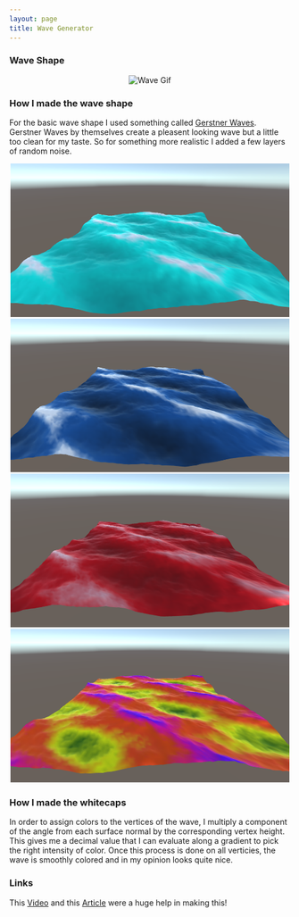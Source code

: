```yaml
---
layout: page
title: Wave Generator 
---
```


<h3>Wave Shape</h3>

<p align="center">
  <img src="https://media.giphy.com/media/lWS8ySFPFM3acEyFKE/giphy.gif" alt="Wave Gif" width="500"/>
</p>

<h3>How I made the wave shape</h3>
<p>For the basic wave shape I used something called <a href="https://en.wikipedia.org/wiki/Trochoidal_wave">Gerstner Waves</a>. Gerstner Waves by themselves create a pleasent looking wave but a little too clean for my taste. So for something more realistic I added a few layers of random noise.
<br></p>

<p align="center">
  <img src="https://github.com/MichaelOdermatt/WaveGenerator/blob/main/Assets/Screenshots/Gerstner%20wave.png?raw=true" alt="Wave Image" width="500" height="275"/>
  <img src="https://github.com/MichaelOdermatt/WaveGenerator/blob/main/Assets/Screenshots/Gerstner%20wave%202.PNG" alt="Wave Image" width="500" height="275"/>
  <img src="https://github.com/MichaelOdermatt/WaveGenerator/blob/main/Assets/Screenshots/Gerstner%20wave%203.PNG" alt="Wave Image" width="500" height="275"/>
  <img src="https://github.com/MichaelOdermatt/WaveGenerator/blob/main/Assets/Screenshots/Gerstner%20wave%204.PNG" alt="Wave Image" width="500" height="275"/>
</p>

<h3>How I made the whitecaps</h3>
<p>In order to assign colors to the vertices of the wave, I multiply a component of the angle from each surface normal by the corresponding vertex height. This gives me a decimal value that I can evaluate along a gradient to pick the right intensity of color. Once this process is done on all verticies, the wave is smoothly colored and in my opinion looks quite nice. 
<br></p>

<h3>Links</h3>

This [Video](https://www.youtube.com/watch?v=MRNFcywkUSA&ab_channel=SebastianLague) and this [Article](https://catlikecoding.com/unity/tutorials/flow/waves/) were a huge help in making this!
